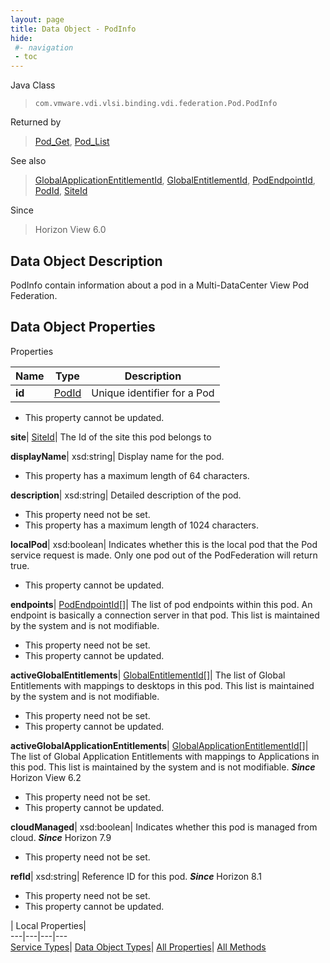 ```yaml
---
layout: page
title: Data Object - PodInfo
hide:
 #- navigation
 - toc
---
```






Java Class  
> `com.vmware.vdi.vlsi.binding.vdi.federation.Pod.PodInfo`

Returned by  
> [Pod_Get](vdi.federation.Pod.md#get), [Pod_List](vdi.federation.Pod.md#list)

See also  
> [GlobalApplicationEntitlementId](vdi.entity.GlobalApplicationEntitlementId.md), [GlobalEntitlementId](vdi.entity.GlobalEntitlementId.md), [PodEndpointId](vdi.entity.PodEndpointId.md), [PodId](vdi.entity.PodId.md), [SiteId](vdi.entity.SiteId.md)

Since  
> Horizon View 6.0


## Data Object Description 

PodInfo contain information about a pod in a Multi-DataCenter View Pod Federation.  


## Data Object Properties

Properties

Name |  Type |  Description   
---|---|---  
**id**| [PodId](vdi.entity.PodId.md)|  Unique identifier for a Pod   


 * This property cannot be updated.

  
**site**| [SiteId](vdi.entity.SiteId.md)|  The Id of the site this pod belongs to   
  
**displayName**|  xsd:string|  Display name for the pod.   


  * This property has a maximum length of 64 characters. 

  
**description**|  xsd:string|  Detailed description of the pod.   


 * This property need not be set.
  * This property has a maximum length of 1024 characters. 

  
**localPod**|  xsd:boolean|  Indicates whether this is the local pod that the Pod service request is made. Only one pod out of the PodFederation will return true.   


 * This property cannot be updated.

  
**endpoints**| [PodEndpointId[]](vdi.entity.PodEndpointId.md)|  The list of pod endpoints within this pod. An endpoint is basically a connection server in that pod. This list is maintained by the system and is not modifiable.   


 * This property need not be set.
 * This property cannot be updated.

  
**activeGlobalEntitlements**| [GlobalEntitlementId[]](vdi.entity.GlobalEntitlementId.md)|  The list of Global Entitlements with mappings to desktops in this pod. This list is maintained by the system and is not modifiable.   


 * This property need not be set.
 * This property cannot be updated.

  
**activeGlobalApplicationEntitlements**| [GlobalApplicationEntitlementId[]](vdi.entity.GlobalApplicationEntitlementId.md)|  The list of Global Application Entitlements with mappings to Applications in this pod. This list is maintained by the system and is not modifiable.  **_Since_** Horizon View 6.2  


 * This property need not be set.
 * This property cannot be updated.

  
**cloudManaged**|  xsd:boolean|  Indicates whether this pod is managed from cloud.  **_Since_** Horizon 7.9  


 * This property need not be set.

  
**refId**|  xsd:string|  Reference ID for this pod.  **_Since_** Horizon 8.1  


 * This property need not be set.
 * This property cannot be updated.

  
  
  
 | Local Properties|   
---|---|---|---  
[Service Types](index-mo_types.md)| [Data Object Types](index-do_types.md)| [All Properties](index-properties.md)| [All Methods](index-methods.md)  
  
  

